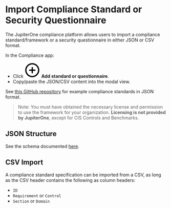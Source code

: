 # Import Compliance Standard or Security Questionnaire

The JupiterOne compliance platform allows users to import a compliance
standard/framework or a security questionnaire in either JSON or CSV format.

In the Compliance app:

- Click ![+](https://raw.githubusercontent.com/feathericons/feather/master/icons/plus-circle.svg?sanitize=true) **Add standard or questionnaire**.
- Copy/paste the JSON/CSV content into the modal view.

See [this GitHub repository](https://github.com/JupiterOne/security-policy-templates/tree/master/templates/standards) for example compliance standards in JSON format.

> Note: You must have obtained the necessary license and permission to use the framework for your organization. **Licensing is not provided by JupiterOne**, except for CIS Controls and Benchmarks.

## JSON Structure

See the schema documented [here](../APIs_and-Integrations/policies-compliance-schema.md).

## CSV Import

A compliance standard specification can be imported from a CSV, as long as the CSV header contains the following as column headers:

- `ID`
- `Requirement` or `Control`
- `Section` or `Domain`
